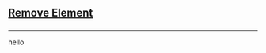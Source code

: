 <h2><a href="https://leetcode.com/problems/remove-element/submissions/851681900/">Remove Element</a></h2><h3></h3><hr>hello